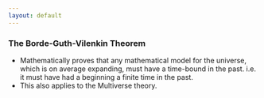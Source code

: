 ```yaml
---
layout: default
---
```


### The Borde-Guth-Vilenkin Theorem

- Mathematically proves that any mathematical model for the universe, which is on average expanding, must have a time-bound in the past.
  i.e. it must have had a beginning a finite time in the past.
- This also applies to the Multiverse theory.